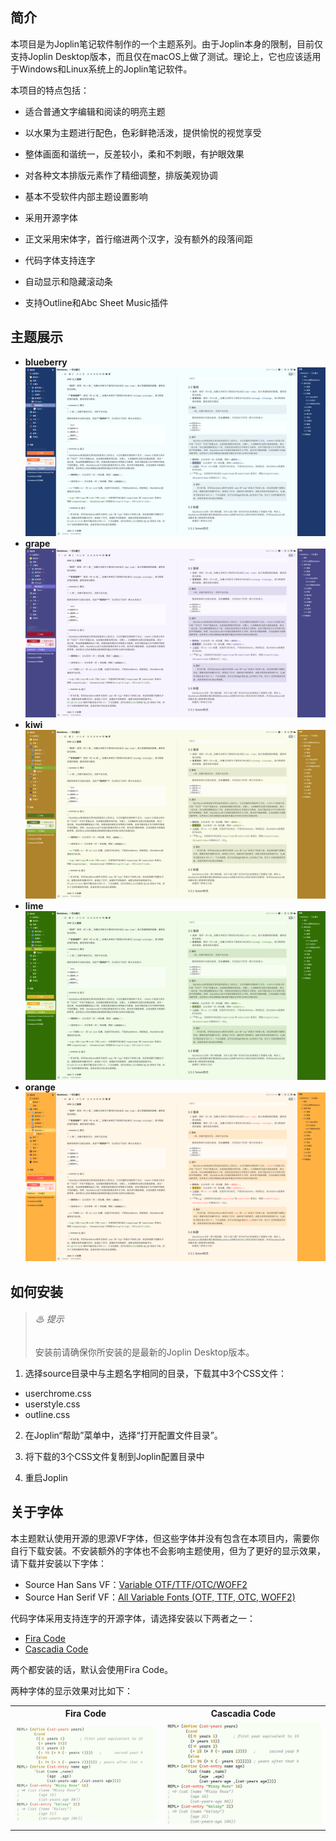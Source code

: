 ## 简介

本项目是为Joplin笔记软件制作的一个主题系列。由于Joplin本身的限制，目前仅支持Joplin Desktop版本，而且仅在macOS上做了测试。理论上，它也应该适用于Windows和Linux系统上的Joplin笔记软件。

本项目的特点包括：

- 适合普通文字编辑和阅读的明亮主题

- 以水果为主题进行配色，色彩鲜艳活泼，提供愉悦的视觉享受

- 整体画面和谐统一，反差较小，柔和不刺眼，有护眼效果

- 对各种文本排版元素作了精细调整，排版美观协调

- 基本不受软件内部主题设置影响

- 采用开源字体

- 正文采用宋体字，首行缩进两个汉字，没有额外的段落间距

- 代码字体支持连字

- 自动显示和隐藏滚动条

- 支持Outline和Abc Sheet Music插件

## 主题展示

- **blueberry** ![blueberry](images/blueberry.png)
- **grape** ![grape](images/grape.png)
- **kiwi** ![kiwi](images/kiwi.png)
- **lime** ![lemon](images/lime.png)
- **orange** ![orange](images/orange.png)

## 如何安装

> ###### ♨ 提示
>
> 安装前请确保你所安装的是最新的Joplin Desktop版本。

1. 选择source目录中与主题名字相同的目录，下载其中3个CSS文件：

  - userchrome.css
  - userstyle.css
  - outline.css

2. 在Joplin“帮助”菜单中，选择“打开配置文件目录”。

3. 将下载的3个CSS文件复制到Joplin配置目录中

4. 重启Joplin

## 关于字体

本主题默认使用开源的思源VF字体，但这些字体并没有包含在本项目内，需要你自行下载安装。不安装额外的字体也不会影响主题使用，但为了更好的显示效果，请下载并安装以下字体：

- Source Han Sans VF：[Variable OTF/TTF/OTC/WOFF2](https://github.com/adobe-fonts/source-han-sans/releases/download/2.004R/SourceHanSans-VF.zip)
- Source Han Serif VF：[All Variable Fonts (OTF, TTF, OTC, WOFF2)](https://github.com/adobe-fonts/source-han-serif/releases/download/2.003R/02_SourceHanSerif-VF.zip)

代码字体采用支持连字的开源字体，请选择安装以下两者之一：

- [Fira Code](https://github.com/tonsky/FiraCode/releases/download/6.2/Fira_Code_v6.2.zip)
- [Cascadia Code](https://github.com/microsoft/cascadia-code/releases/download/v2404.23/CascadiaCode-2404.23.zip)

两个都安装的话，默认会使用Fira Code。

两种字体的显示效果对比如下：

<table style="border-collapse: collapse; border-spacing: 0; border: none;">
  <tr><th>Fira Code</th><th>Cascadia Code</th></tr>
  <tr><td><img src="images/fira_code.jpg"/></td><td><img src="images/cascadia_code.jpg"/></td></tr>
</table>
